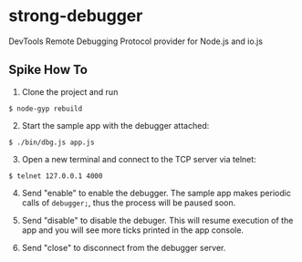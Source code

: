 # strong-debugger

DevTools Remote Debugging Protocol provider for Node.js and io.js

## Spike How To

 1. Clone the project and run
  ```
  $ node-gyp rebuild
  ```

 2. Start the sample app with the debugger attached:
  ```
  $ ./bin/dbg.js app.js
  ```

 3. Open a new terminal and connect to the TCP server via telnet:
  ```
  $ telnet 127.0.0.1 4000
  ```

 4. Send "enable" to enable the debugger. The sample app makes periodic calls
  of `debugger;`, thus the process will be paused soon.

 5. Send "disable" to disable the debuger. This will resume execution of the
   app and you will see more ticks printed in the app console.

 6. Send "close" to disconnect from the debugger server.

